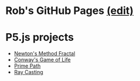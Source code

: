# Rob's GitHub Pages [(edit)](https://github.com/RobLOlson/roblolson.github.io/edit/main/index.md)

# P5.js projects
* [Newton's Method Fractal](https://roblolson.github.io/Newtons_Method/)
* [Conway's Game of Life](https://roblolson.github.io/GameOfLife/)
* [Prime Path](https://roblolson.github.io/PrimePath/)
* [Ray Casting](https://roblolson.github.io/RayCasting/)
